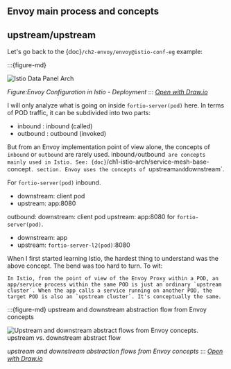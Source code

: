 ## Envoy main process and concepts

## upstream/upstream

Let's go back to the {doc}`/ch2-envoy/envoy@istio-conf-eg` example:


:::{figure-md}

<img src="/ch1-istio-arch/istio-data-panel-arch.assets/istio-data-panel-arch.drawio.svg" alt="Istio Data Panel Arch">

*Figure:Envoy Configuration in Istio - Deployment*
:::
*[Open with Draw.io](https://app.diagrams.net/?ui=sketch#Uhttps%3A%2F%2Fistio-insider.mygraphql.com%2Fzh_CN%2Flatest%2F_images%2Fistio-data-panel-arch.drawio.svg)*


I will only analyze what is going on inside `fortio-server(pod)` here. In terms of POD traffic, it can be subdivided into two parts:
 - inbound : inbound (called)
 - outbound : outbound (invoked)

But from an Envoy implementation point of view alone, the concepts of `inbound` or `outbound` are rarely used. inbound`/`outbound` are concepts mainly used in Istio. See: {doc}`/ch1-istio-arch/service-mesh-base-concept`.
 section. Envoy uses the concepts of `upstream` and `downstream`.  

For `fortio-server(pod)` inbound.
  - downstream: client pod
  - upstream: app:8080

outbound: downstream: client pod upstream: app:8080 for `fortio-server(pod)`.
 - downstream: app
 - upstream: `fortio-server-l2(pod)`:8080

When I first started learning Istio, the hardest thing to understand was the above concept. The bend was too hard to turn. To wit:

```{attention}
In Istio, from the point of view of the Envoy Proxy within a POD, an app/service process within the same POD is just an ordinary `upstream cluster`. When the app calls a service running on another POD, the target POD is also an `upstream cluster`. It's conceptually the same.
```

:::{figure-md} upstream and downstream abstraction flow from Envoy concepts

<img src="/ch2-envoy/envoy-high-level-flow/envoy-high-level-flow.assets/envoy-high-level-flow-abstract.drawio.svg" alt="Upstream and downstream abstract flows from Envoy concepts. upstream vs. downstream abstract flow">

*upstream and downstream abstraction flows from Envoy concepts*
:::
*[Open with Draw.io](https://app.diagrams.net/?ui=sketch#Uhttps%3A%2F%2Fistio-insider.mygraphql.com%2Fzh_CN%2Flatest%2F_images%2Fenvoy-high-level-flow-abstract.drawio.svg)*





